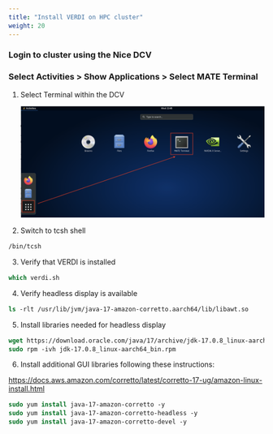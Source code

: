 ```yaml
---
title: "Install VERDI on HPC cluster"
weight: 20
---
```


### Login to cluster using the Nice DCV 

### Select Activities > Show Applications > Select MATE Terminal

1. Select Terminal within the DCV

   ![DCV terminal](/static/images/6-verdi-dcv-select-terminal.png)

2. Switch to tcsh shell

```csh
/bin/tcsh
```

3. Verify that VERDI is installed

```csh
which verdi.sh
```

4. Verify headless display is available

```csh
ls -rlt /usr/lib/jvm/java-17-amazon-corretto.aarch64/lib/libawt.so
```

5. Install libraries needed for headless display

```csh
wget https://download.oracle.com/java/17/archive/jdk-17.0.8_linux-aarch64_bin.rpm
sudo rpm -ivh jdk-17.0.8_linux-aarch64_bin.rpm
```

6. Install additional GUI libraries following these instructions: 

https://docs.aws.amazon.com/corretto/latest/corretto-17-ug/amazon-linux-install.html

```csh
sudo yum install java-17-amazon-corretto -y
sudo yum install java-17-amazon-corretto-headless -y
sudo yum install java-17-amazon-corretto-devel -y
```

